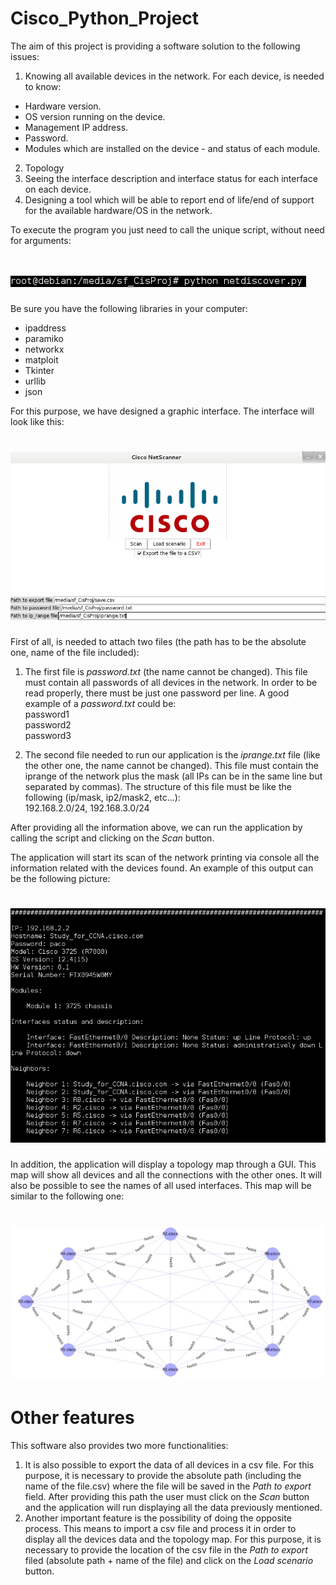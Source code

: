 # Cisco_Python_Project

The aim of this project is providing a software solution to the following issues:

1.	Knowing all available devices in the network. For each device, is needed to know:
  -	Hardware version.
  -	OS version running on the device.
  -	Management IP address.
  -	Password.
  -	Modules which are installed on the device - and status of each module.
2.	Topology
3.	Seeing the interface description and interface status for each interface on each device. 
4.	Designing a tool which will be able to report end of life/end of support for the available hardware/OS in the network. 

To execute the program you just need to call the unique script, without need for arguments:
# ![CallScript](media/execute.png)

Be sure you have the following libraries in your computer:

  - ipaddress
  - paramiko
  - networkx
  - matploit
  - Tkinter
  - urllib
  - json

For this purpose, we have designed a graphic interface. The interface will look like this:
# ![Logo](media/graphic_interface.png)

First of all, is needed to attach two files (the path has to be the absolute one, name of the file included):
  1. The first file is <i>password.txt</i> (the name cannot be changed). This file must contain all passwords of all          devices in the network. In order to be read properly, there must be just one password per line. A good example of a <i>password.txt</i> could be:
  <br>password1 <br>
  password2 <br>
  password3
  
  2. The second file needed to run our application is the <i>iprange.txt</i> file (like the other one, the name cannot be changed). This file must contain the iprange of the network plus the mask (all IPs can be in the same line but separated by commas). The structure of this file must be like the following (ip/mask, ip2/mask2, etc...):
  <br>192.168.2.0/24, 192.168.3.0/24
  
After providing all the information above, we can run the application by calling the script and clicking on the <i>Scan</i> button.
 
The application will start its scan of the network printing via console all the information related with the devices found. 
An example of this output can be the following picture:

# ![Console_output](media/console_output.PNG)

In addition, the application will display a topology map through a GUI. This map will show all devices and all the connections with the other ones. It will also be possible to see the names of all used interfaces. This map will be similar to the following one:

# ![Topology_Map](media/topology_map.png)

# Other features

This software also provides two more functionalities:

  1. It is also possible to export the data of all devices in a csv file. For this purpose, it is necessary to provide the          absolute path (including the name of the file.csv) where the file will be saved in the <i>Path to export</i> field. After      providing this path the user must click on the <i>Scan</i> button and the application will run displaying all the data        previously mentioned. 
  2. Another important feature is the possibility of doing the opposite process. This means to import a csv file and process it in order to display all the devices data and the topology map. For this purpose, it is necessary to provide the location of the csv file in the <i>Path to export</i> filed (absolute path + name of the file) and click on the <i>Load scenario</i> button.
